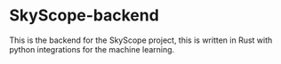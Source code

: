 # SkyScope-backend
This is the backend for the SkyScope project, this is written in Rust with python integrations for the machine learning.
